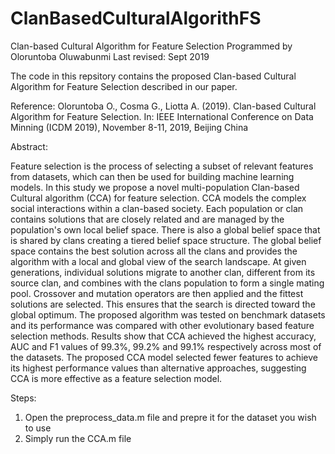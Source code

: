 # ClanBasedCulturalAlgorithFS
Clan-based Cultural Algorithm for Feature Selection
Programmed by Oloruntoba Oluwabunmi
Last revised:  Sept 2019

The code in this repsitory contains the proposed Clan-based Cultural Algorithm for 
Feature Selection described in our paper.

Reference: Oloruntoba O., Cosma G., Liotta A. (2019). Clan-based Cultural Algorithm for 
Feature Selection. In: IEEE International Conference on Data Minning (ICDM 2019), November 8-11, 2019, Beijing China


Abstract:

Feature selection is the process of selecting a subset of relevant features from datasets, which can then be used for building machine learning models. In this study we propose a novel multi-population Clan-based Cultural algorithm (CCA) for feature selection. CCA models the complex social interactions within a clan-based society. Each population or clan contains solutions that are closely related and are managed by the population's own local belief space. There is also a global belief space that is shared by clans creating a tiered belief space structure. The global belief space contains the best solution across all the clans and provides the algorithm with a local and global view of the search landscape. At given generations, individual solutions migrate to another clan, different from its source clan, and combines with the clans population to form a single mating pool. Crossover and mutation operators are then applied and the fittest solutions are selected. This ensures that the search is directed toward the global optimum. The proposed algorithm was tested on benchmark datasets and its performance was compared with other evolutionary based feature selection methods. Results show that CCA achieved the highest accuracy, AUC and F1 values of 99.3%, 99.2% and 99.1% respectively across most of the datasets. The proposed CCA model selected fewer features to achieve its highest performance values than alternative approaches, suggesting CCA is more effective as a feature selection model. 


Steps:
1. Open the preprocess_data.m file and prepre it for the dataset you wish to use
2. Simply run the CCA.m file
